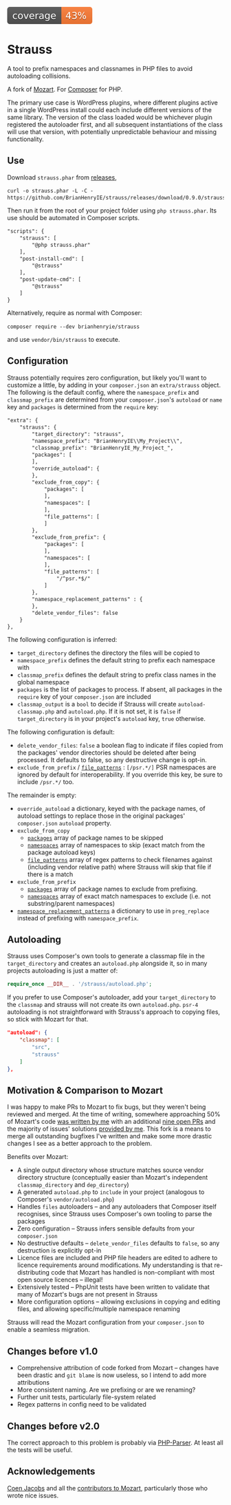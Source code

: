 [![PHPUnit ](.github/coverage.svg)](https://brianhenryie.github.io/strauss/)

# Strauss

A tool to prefix namespaces and classnames in PHP files to avoid autoloading collisions.

A fork of [Mozart](https://github.com/coenjacobs/mozart/). For [Composer](https://getcomposer.org/) for PHP.

The primary use case is WordPress plugins, where different plugins active in a single WordPress install could each include different versions of the same library. The version of the class loaded would be whichever plugin registered the autoloader first, and all subsequent instantiations of the class will use that version, with potentially unpredictable behaviour and missing functionality.    

## Use

Download `strauss.phar` from [releases](https://github.com/BrianHenryIE/strauss/releases/), 

```
curl -o strauss.phar -L -C - https://github.com/BrianHenryIE/strauss/releases/download/0.9.0/strauss.phar
```

Then run it from the root of your project folder using `php strauss.phar`. Its use should be automated in Composer scripts. 

```
"scripts": {
    "strauss": [
        "@php strauss.phar"
    ],
    "post-install-cmd": [
        "@strauss"
    ],
    "post-update-cmd": [
        "@strauss"
    ]
}
```

Alternatively, require as normal with Composer:

`composer require --dev brianhenryie/strauss`

and use `vendor/bin/strauss` to execute.

## Configuration

Strauss potentially requires zero configuration, but likely you'll want to customize a little, by adding in your `composer.json` an `extra/strauss` object. The following is the default config, where the `namespace_prefix` and `classmap_prefix` are determined from your `composer.json`'s `autoload` or `name` key and `packages` is determined from the `require` key:

```
"extra": {
    "strauss": {
        "target_directory": "strauss",
        "namespace_prefix": "BrianHenryIE\\My_Project\\",
        "classmap_prefix": "BrianHenryIE_My_Project_",
        "packages": [
        ],
        "override_autoload": {
        },
        "exclude_from_copy": {
            "packages": [
            ],
            "namespaces": [
            ],
            "file_patterns": [
            ]
        },
        "exclude_from_prefix": {
            "packages": [
            ],
            "namespaces": [
            ],
            "file_patterns": [
                "/^psr.*$/"
            ]
        },
        "namespace_replacement_patterns" : {
        },
        "delete_vendor_files": false
    }
},
```

The following configuration is inferred:

- `target_directory` defines the directory the files will be copied to
- `namespace_prefix` defines the default string to prefix each namespace with
- `classmap_prefix` defines the default string to prefix class names in the global namespace
- `packages` is the list of packages to process. If absent, all packages in the `require` key of your `composer.json` are included
- `classmap_output` is a `bool` to decide if Strauss will create `autoload-classmap.php` and `autoload.php`. If it is not set, it is `false` if `target_directory` is in your project's `autoload` key, `true` otherwise.

The following configuration is default:

- `delete_vendor_files`: `false` a boolean flag to indicate if files copied from the packages' vendor directories should be deleted after being processed. It defaults to false, so any destructive change is opt-in.
- `exclude_from_prefix` / [`file_patterns`](https://github.com/BrianHenryIE/strauss/blob/83484b79cfaa399bba55af0bf4569c24d6eb169d/src/ChangeEnumerator.php#L92-L96) : `[/psr.*/]` PSR namespaces are ignored by default for interoperability. If you override this key, be sure to include `/psr.*/` too.

The remainder is empty:

- `override_autoload` a dictionary, keyed with the package names, of autoload settings to replace those in the original packages' `composer.json` `autoload` property.
- `exclude_from_copy` 
  - [`packages`](https://github.com/BrianHenryIE/strauss/blob/83484b79cfaa399bba55af0bf4569c24d6eb169d/src/FileEnumerator.php#L77-L79) array of package names to be skipped
  - [`namespaces`](https://github.com/BrianHenryIE/strauss/blob/83484b79cfaa399bba55af0bf4569c24d6eb169d/src/FileEnumerator.php#L95-L97) array of namespaces to skip (exact match from the package autoload keys)
  - [`file_patterns`](https://github.com/BrianHenryIE/strauss/blob/83484b79cfaa399bba55af0bf4569c24d6eb169d/src/FileEnumerator.php#L133-L137) array of regex patterns to check filenames against (including vendor relative path) where Strauss will skip that file if there is a match
- `exclude_from_prefix`
  - [`packages`](https://github.com/BrianHenryIE/strauss/blob/83484b79cfaa399bba55af0bf4569c24d6eb169d/src/ChangeEnumerator.php#L86-L90) array of package names to exclude from prefixing.
  - [`namespaces`](https://github.com/BrianHenryIE/strauss/blob/83484b79cfaa399bba55af0bf4569c24d6eb169d/src/ChangeEnumerator.php#L177-L181) array of exact match namespaces to exclude (i.e. not substring/parent namespaces)
- [`namespace_replacement_patterns`](https://github.com/BrianHenryIE/strauss/blob/83484b79cfaa399bba55af0bf4569c24d6eb169d/src/ChangeEnumerator.php#L183-L190) a dictionary to use in `preg_replace` instead of prefixing with `namespace_prefix`.

## Autoloading

Strauss uses Composer's own tools to generate a classmap file in the `target_directory` and creates an `autoload.php` alongside it, so in many projects autoloading is just a matter of: 

```php
require_once __DIR__ . '/strauss/autoload.php';
```

If you prefer to use Composer's autoloader, add your `target_directory` to the `classmap` and strauss will not create its own `autoload.php`. `psr-4` autoloading is not straightforward with Strauss's approach to copying files, so stick with Mozart for that.

```json
"autoload": {
    "classmap": [
        "src",
        "strauss"
    ]   
},
```


## Motivation & Comparison to Mozart

I was happy to make PRs to Mozart to fix bugs, but they weren't being reviewed and merged. At the time of writing, somewhere approaching 50% of Mozart's code [was written by me](https://github.com/coenjacobs/mozart/graphs/contributors) with an additional [nine open PRs](https://github.com/coenjacobs/mozart/pulls?q=is%3Apr+author%3ABrianHenryIE+) and the majority of issues' solutions [provided by me](https://github.com/coenjacobs/mozart/issues?q=is%3Aissue+). This fork is a means to merge all outstanding bugfixes I've written and make some more drastic changes I see as a better approach to the problem.

Benefits over Mozart:

* A single output directory whose structure matches source vendor directory structure (conceptually easier than Mozart's independent `classmap_directory` and `dep_directory`)
* A generated `autoload.php` to `include` in your project (analogous to Composer's `vendor/autoload.php`)  
* Handles `files` autoloaders – and any autoloaders that Composer itself recognises, since Strauss uses Composer's own tooling to parse the packages
* Zero configuration – Strauss infers sensible defaults from your `composer.json`
* No destructive defaults – `delete_vendor_files` defaults to `false`, so any destruction is explicitly opt-in
* Licence files are included and PHP file headers are edited to adhere to licence requirements around modifications. My understanding is that re-distributing code that Mozart has handled is non-compliant with most open source licences – illegal!
* Extensively tested – PhpUnit tests have been written to validate that many of Mozart's bugs are not present in Strauss
* More configuration options – allowing exclusions in copying and editing files, and allowing specific/multiple namespace renaming

Strauss will read the Mozart configuration from your `composer.json` to enable a seamless migration.

## Changes before v1.0

* Comprehensive attribution of code forked from Mozart – changes have been drastic and `git blame` is now useless, so I intend to add more attributions
* More consistent naming. Are we prefixing or are we renaming?
* Further unit tests, particularly file-system related
* Regex patterns in config need to be validated

## Changes before v2.0

The correct approach to this problem is probably via [PHP-Parser](https://github.com/nikic/PHP-Parser/). At least all the tests will be useful. 

## Acknowledgements

[Coen Jacobs](https://github.com/coenjacobs/) and all the [contributors to Mozart](https://github.com/coenjacobs/mozart/graphs/contributors), particularly those who wrote nice issues.